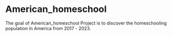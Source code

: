 
# American_homeschool

<!-- badges: start -->
<!-- badges: end -->

The goal of American_homeschool Project is to discover the homeschooling population in America from 2017 - 2023.


